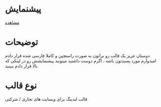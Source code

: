 # پیشنمایش

[مشاهده](https://hamzehazizzadeh.ir/lava/)

# توضیحات

دوستان عزیز یک قالب رو براتون به صورت راستچین و کاملا فارسی شده قرار دادم امیدوارم مورد پسندتون باشه ، اگرم دوست داشتید میتونید پیشنمایشش رو در لینکی که بالا قرار دادم ببینید

# نوع قالب

قالب لندینگ برای وبسایت های تجاری / شرکتی
